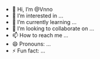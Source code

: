 - 👋 Hi, I’m @Vnno
- 👀 I’m interested in ...
- 🌱 I’m currently learning ...
- 💞️ I’m looking to collaborate on ...
- 📫 How to reach me ...
- 😄 Pronouns: ...
- ⚡ Fun fact: ...

<!---
Vnno/Vnno is a ✨ special ✨ repository because its `README.md` (this file) appears on your GitHub profile.
You can click the Preview link to take a look at your changes.
--->
